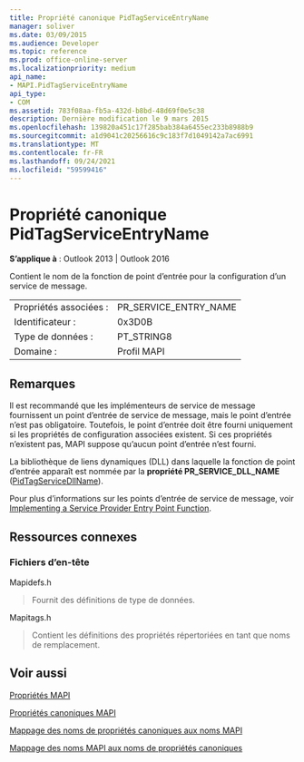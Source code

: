 ```yaml
---
title: Propriété canonique PidTagServiceEntryName
manager: soliver
ms.date: 03/09/2015
ms.audience: Developer
ms.topic: reference
ms.prod: office-online-server
ms.localizationpriority: medium
api_name:
- MAPI.PidTagServiceEntryName
api_type:
- COM
ms.assetid: 783f08aa-fb5a-432d-b8bd-48d69f0e5c38
description: Dernière modification le 9 mars 2015
ms.openlocfilehash: 139820a451c17f285bab384a6455ec233b8988b9
ms.sourcegitcommit: a1d9041c20256616c9c183f7d1049142a7ac6991
ms.translationtype: MT
ms.contentlocale: fr-FR
ms.lasthandoff: 09/24/2021
ms.locfileid: "59599416"
---
```

# <a name="pidtagserviceentryname-canonical-property"></a>Propriété canonique PidTagServiceEntryName

  
  
**S’applique à** : Outlook 2013 | Outlook 2016 
  
Contient le nom de la fonction de point d’entrée pour la configuration d’un service de message.
  
|||
|:-----|:-----|
|Propriétés associées :  <br/> |PR_SERVICE_ENTRY_NAME  <br/> |
|Identificateur :  <br/> |0x3D0B  <br/> |
|Type de données :  <br/> |PT_STRING8  <br/> |
|Domaine :  <br/> |Profil MAPI  <br/> |
   
## <a name="remarks"></a>Remarques

Il est recommandé que les implémenteurs de service de message fournissent un point d’entrée de service de message, mais le point d’entrée n’est pas obligatoire. Toutefois, le point d’entrée doit être fourni uniquement si les propriétés de configuration associées existent. Si ces propriétés n’existent pas, MAPI suppose qu’aucun point d’entrée n’est fourni.
  
La bibliothèque de liens dynamiques (DLL) dans laquelle la fonction de point d’entrée apparaît est nommée par la **propriété PR_SERVICE_DLL_NAME** ([PidTagServiceDllName](pidtagservicedllname-canonical-property.md)).
  
Pour plus d’informations sur les points d’entrée de service de message, voir [Implementing a Service Provider Entry Point Function](implementing-a-service-provider-entry-point-function.md).
  
## <a name="related-resources"></a>Ressources connexes

### <a name="header-files"></a>Fichiers d’en-tête

Mapidefs.h
  
> Fournit des définitions de type de données.
    
Mapitags.h
  
> Contient les définitions des propriétés répertoriées en tant que noms de remplacement.
    
## <a name="see-also"></a>Voir aussi



[Propriétés MAPI](mapi-properties.md)
  
[Propriétés canoniques MAPI](mapi-canonical-properties.md)
  
[Mappage des noms de propriétés canoniques aux noms MAPI](mapping-canonical-property-names-to-mapi-names.md)
  
[Mappage des noms MAPI aux noms de propriétés canoniques](mapping-mapi-names-to-canonical-property-names.md)

